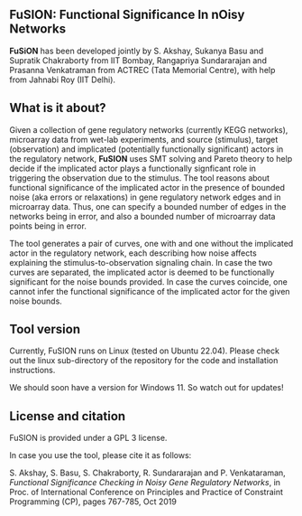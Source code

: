 ## FuSION: Functional Significance In nOisy Networks

**FuSiON** has been developed jointly by S. Akshay, Sukanya Basu and Supratik Chakraborty from IIT Bombay, 
Rangapriya Sundararajan and Prasanna Venkatraman from ACTREC (Tata Memorial Centre), 
with help from Jahnabi Roy (IIT Delhi).

## What is it about?
Given a collection of gene regulatory networks (currently KEGG networks), microarray data from wet-lab experiments, 
and source (stimulus), target (observation) and implicated (potentially functionally significant) actors in the
regulatory network, **FuSION** uses SMT solving and Pareto theory to help decide if the implicated actor plays a 
functionally signficant role in triggering the observation due to the stimulus. The tool reasons about functional 
significance of the implicated actor in the presence of bounded noise (aka errors or relaxations) in gene regulatory network
edges and in microarray data. Thus, one can specify a bounded number of edges in the networks being in error, and
also a bounded number of microarray data points being in error.  

The tool generates a pair of curves, one with and one without the implicated actor in the regulatory network, each describing
how noise affects explaining the stimulus-to-observation signaling chain.  In case the two curves are separated, the
implicated actor is deemed to be functionally significant for the noise bounds provided.  In case the curves coincide,
one cannot infer the functional significance of the implicated actor for the given noise bounds.


## Tool version 
Currently, FuSION runs on Linux (tested on Ubuntu 22.04).  Please check out the linux sub-directory of the repository for 
the code and installation instructions. 

We should soon have a version for Windows 11.  So watch out for updates!

## License and citation
FuSION is provided under a GPL 3 license.

In case you use the tool, please cite it as follows:

S. Akshay, S. Basu, S. Chakraborty, R. Sundararajan and P. Venkataraman, *Functional Significance Checking in Noisy Gene Regulatory Networks*, 
in Proc. of International Conference on Principles and Practice of Constraint Programming (CP), pages 767-785, Oct 2019

